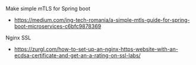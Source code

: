 Make simple mTLS for Spring boot
- https://medium.com/ing-tech-romania/a-simple-mtls-guide-for-spring-boot-microservices-c6bfc9878369

Nginx SSL
- https://zurgl.com/how-to-set-up-an-nginx-https-website-with-an-ecdsa-certificate-and-get-an-a-rating-on-ssl-labs/

